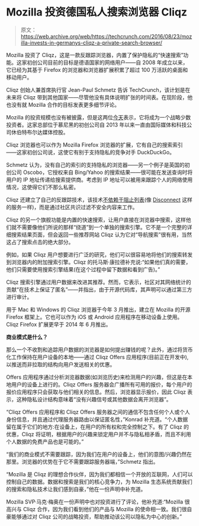 # Mozilla 投资德国私人搜索浏览器 Cliqz 

> 原文：<https://web.archive.org/web/https://techcrunch.com/2016/08/23/mozilla-invests-in-germanys-cliqz-a-private-search-browser/>

Mozilla 投资了 Cliqz，这是一款反跟踪浏览器，内置了保护隐私的“快速搜索”功能。这家初创公司目前的目标是德语国家的网络用户——自 2008 年成立以来，它已经为其基于 Firefox 的浏览器和浏览器扩展积累了超过 100 万活跃的桌面和移动用户。

Cliqz 创始人兼首席执行官 Jean-Paul Schmetz 告诉 TechCrunch，该计划是在未来将 Cliqz 带到其他国家——尽管他没有具体说明扩张的时间表。在现阶段，他也没有就 Mozilla 合作的目标发表更多细节评论。

Mozilla 的投资规模也没有被披露，但是这两位[今天](https://web.archive.org/web/20230211181349/https://blog.mozilla.org/press-uk/2016/08/23/mozilla-makes-strategic-investment-in-cliqz-to-enable-privacy-focused-search-innovation/)表示，它将成为一个战略少数投资者。这家总部位于慕尼黑的初创公司自 2013 年以来一直由国际媒体和科技公司休伯特布尔达媒体控股。

Cliqz 浏览器也可以作为 Mozilla Firefox 浏览器的扩展，它有自己的搜索索引——这家初创公司说，这使它有别于支持隐私的竞争对手 DuckDuckGo。

Schmetz 认为，没有自己的索引的支持隐私的浏览器——另一个例子是英国的初创公司 Oscobo，它授权来自 Bing/Yahoo 的搜索结果——很可能在发送查询时将用户的 IP 地址传递给搜索提供商。考虑到 IP 地址可以被用来跟踪个人的网络使用情况，这使得它们不那么私密。

Cliqz 还建立了自己的反跟踪技术，该技术[不依赖于阻止列表](https://web.archive.org/web/20230211181349/http://www2016.net/proceedings/proceedings/p121.pdf)(像 [Disconnect](https://web.archive.org/web/20230211181349/https://techcrunch.com/2012/03/22/disconnect-me-raise/) 这样的服务一样)，而是通过社区共识过滤不安全内容来工作。

Cliqz 的另一个旗舰功能是内置的快速搜索，让用户直接在浏览器中搜索，这样他们就不需要像他们所说的那样“绕道”到一个单独的搜索引擎。它不是一个完整的详细搜索结果页面，但会返回一些推荐网站 Cliqz 认为它对“导航搜索”很有用，当然这占了搜索点击的绝大部分。

例如，如果 Cliqz 用户想要进行广泛的研究，他们可以很容易地将他们的搜索转发到浏览器内的附加搜索引擎。Cliqz 的托马斯·康拉德补充说:“如果他们真的需要，他们只需要使用搜索引擎结果(在这个过程中留下数据和看到广告)。”

Cliqz 搜索引擎通过用户数据来改进其推荐。然而，它表示，社区对其网络统计的贡献“在技术上保证了匿名”——并指出，由于开源代码库，其声明可以通过第三方进行审计。

用于 Mac 和 Windows 的 Cliqz 浏览器于今年 3 月推出，建立在 Mozilla 的开源 Firefox 框架上。它也可以作为 iOS 或 Android 应用程序在移动设备上使用。Cliqz Firefox 扩展更早于 2014 年 6 月推出。

**商业模式是什么？**

那么一个不收割和追踪用户数据的浏览器是如何提出赚钱的呢？此外，通过将货币化工作保持在用户设备的本地——通过 Cliqz Offers 应用程序(目前正在开发中),以推送而非拉取的结构向用户发送相关的优惠。

Offers 应用程序通过分析浏览器数据(如浏览历史)来检测用户的兴趣，但这是在本地用户的设备上进行的。Cliqz Offers 服务器会广播所有可用的报价，每个用户的报价应用程序只会获取与他们相关的信息。然后，浏览器显示报价，因此 Cliqz 表示，这种隐私设计结构意味着“没有兴趣信号或其他数据会离开浏览器”。

“Cliqz Offers 应用程序和 Cliqz Offers 服务器之间的通信不包含任何个人或个人身份信息，并且通过代理服务器路由以保证匿名性，”Konrad 补充道。“个人数据留在属于它们的地方:在设备上，在用户的所有权和完全控制之下。有了 Cliqz 的优惠，Cliqz 将证明，根据用户的兴趣来锁定用户并不与隐私相矛盾，而且不利用个人数据的免费产品也是可能的。”

“我们的商业模式不需要跟踪，因为我们在用户的设备上，他们的意图/兴趣仍然在那里。浏览器的优势在于它不需要跟踪服务器端，”Schmetz 指出。

“Mozilla 是 Cliqz 的理想合作伙伴，因为我们都相信一个开放的互联网，人们可以控制自己的数据。数据和搜索是我们的核心竞争力，为 Mozilla 生态系统贡献我们的搜索和隐私技术让我们感到自豪，”他在一份声明中补充道。

Mozilla SVP·马克·梅奥在一份声明中也对投资进行了评论，他补充道:“Mozilla 很高兴与 Cliqz 合作，因为我们看到他们的产品与 Mozilla 的使命相一致。我们很自豪能够通过对 Cliqz 公司的战略投资，帮助推动该公司以隐私为中心的创新。”